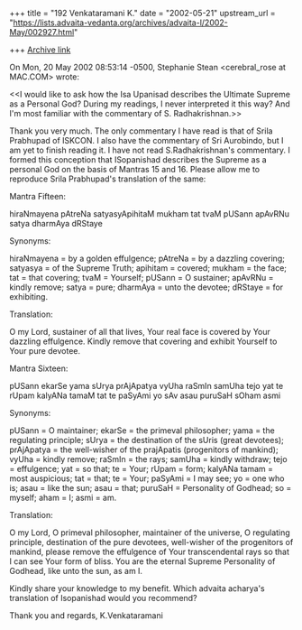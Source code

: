+++
title = "192 Venkataramani K."
date = "2002-05-21"
upstream_url = "https://lists.advaita-vedanta.org/archives/advaita-l/2002-May/002927.html"

+++
[Archive link](https://lists.advaita-vedanta.org/archives/advaita-l/2002-May/002927.html)

On Mon, 20 May 2002 08:53:14 -0500, Stephanie Stean <cerebral_rose at MAC.COM>
wrote:

<<I would like to ask how the Isa Upanisad describes the Ultimate Supreme
as a Personal God?  During my readings, I never interpreted it this way?
And I'm most familiar with the commentary of S. Radhakrishnan.>>

Thank you very much. The only commentary I have read is that of Srila
Prabhupad of ISKCON. I also have the commentary of Sri Aurobindo, but I am
yet to finish reading it. I have not read S.Radhakrishnan's commentary. I
formed this conception that ISopanishad describes the Supreme as a personal
God on the basis of Mantras 15 and 16. Please allow me to reproduce Srila
Prabhupad's translation of the same:

Mantra Fifteen:

hiraNmayena pAtreNa
satyasyApihitaM mukham
tat tvaM pUSann apAvRNu
satya dharmAya dRStaye

Synonyms:

hiraNmayena = by a golden effulgence; pAtreNa = by a dazzling covering;
satyasya = of the Supreme Truth; apihitam = covered; mukham = the face; tat
= that covering; tvaM = Yourself; pUSann = O sustainer; apAvRNu = kindly
remove; satya = pure; dharmAya = unto the devotee; dRStaye = for exhibiting.

Translation:

O my Lord, sustainer of all that lives, Your real face is covered by Your
dazzling effulgence. Kindly remove that covering and exhibit Yourself to
Your pure devotee.

Mantra Sixteen:

pUSann ekarSe yama sUrya prAjApatya
vyUha raSmIn samUha
tejo yat te rUpam kalyANa tamaM
tat te paSyAmi yo sAv asau puruSaH sOham asmi

Synonyms:

pUSann = O maintainer; ekarSe = the primeval philosopher; yama = the
regulating principle; sUrya = the destination of the sUris (great
devotees); prAjApatya = the well-wisher of the prajApatis (progenitors of
mankind); vyUha = kindly remove; raSmIn = the rays; samUha = kindly
withdraw; tejo = effulgence; yat = so that; te = Your; rUpam = form;
kalyANa tamam = most auspicious; tat = that; te = Your; paSyAmi = I may
see; yo = one who is; asau = like the sun; asau = that; puruSaH =
Personality of Godhead; so = myself; aham = I; asmi = am.

Translation:

O my Lord, O primeval philosopher, maintainer of the universe, O regulating
principle, destination of the pure devotees, well-wisher of the progenitors
of mankind, please remove the effulgence of Your transcendental rays so
that I can see Your form of bliss. You are the eternal Supreme Personality
of Godhead, like unto the sun, as am I.

Kindly share your knowledge to my benefit. Which advaita acharya's
translation of Isopanishad would you recommend?

Thank you and regards,
K.Venkataramani

